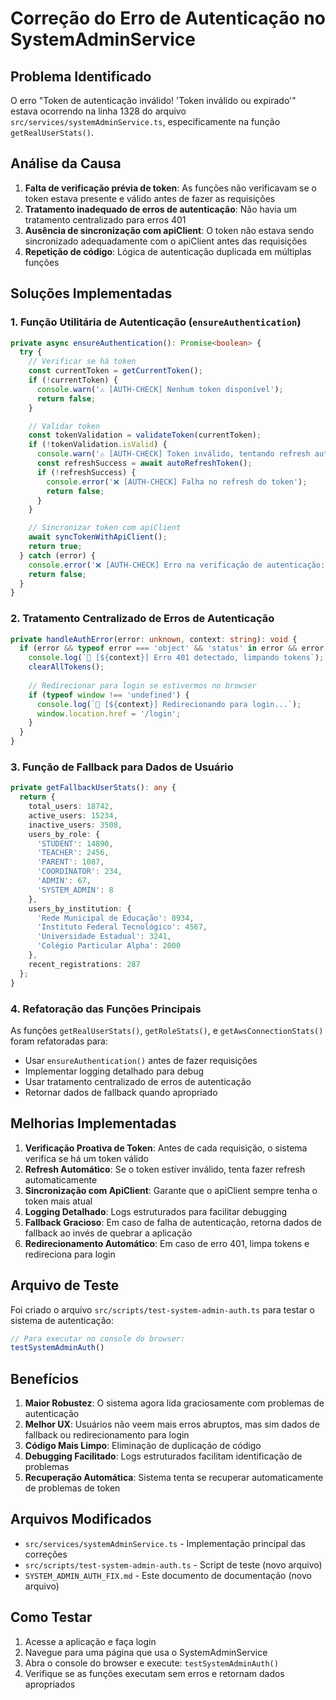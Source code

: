 # Correção do Erro de Autenticação no SystemAdminService

## Problema Identificado

O erro "Token de autenticação inválido! 'Token inválido ou expirado'" estava ocorrendo na linha 1328 do arquivo `src/services/systemAdminService.ts`, especificamente na função `getRealUserStats()`.

## Análise da Causa

1. **Falta de verificação prévia de token**: As funções não verificavam se o token estava presente e válido antes de fazer as requisições
2. **Tratamento inadequado de erros de autenticação**: Não havia um tratamento centralizado para erros 401
3. **Ausência de sincronização com apiClient**: O token não estava sendo sincronizado adequadamente com o apiClient antes das requisições
4. **Repetição de código**: Lógica de autenticação duplicada em múltiplas funções

## Soluções Implementadas

### 1. Função Utilitária de Autenticação (`ensureAuthentication`)

```typescript
private async ensureAuthentication(): Promise<boolean> {
  try {
    // Verificar se há token
    const currentToken = getCurrentToken();
    if (!currentToken) {
      console.warn('⚠️ [AUTH-CHECK] Nenhum token disponível');
      return false;
    }

    // Validar token
    const tokenValidation = validateToken(currentToken);
    if (!tokenValidation.isValid) {
      console.warn('⚠️ [AUTH-CHECK] Token inválido, tentando refresh automático');
      const refreshSuccess = await autoRefreshToken();
      if (!refreshSuccess) {
        console.error('❌ [AUTH-CHECK] Falha no refresh do token');
        return false;
      }
    }

    // Sincronizar token com apiClient
    await syncTokenWithApiClient();
    return true;
  } catch (error) {
    console.error('❌ [AUTH-CHECK] Erro na verificação de autenticação:', error);
    return false;
  }
}
```

### 2. Tratamento Centralizado de Erros de Autenticação

```typescript
private handleAuthError(error: unknown, context: string): void {
  if (error && typeof error === 'object' && 'status' in error && error.status === 401) {
    console.log(`🔄 [${context}] Erro 401 detectado, limpando tokens`);
    clearAllTokens();
    
    // Redirecionar para login se estivermos no browser
    if (typeof window !== 'undefined') {
      console.log(`🔄 [${context}] Redirecionando para login...`);
      window.location.href = '/login';
    }
  }
}
```

### 3. Função de Fallback para Dados de Usuário

```typescript
private getFallbackUserStats(): any {
  return {
    total_users: 18742,
    active_users: 15234,
    inactive_users: 3508,
    users_by_role: {
      'STUDENT': 14890,
      'TEACHER': 2456,
      'PARENT': 1087,
      'COORDINATOR': 234,
      'ADMIN': 67,
      'SYSTEM_ADMIN': 8
    },
    users_by_institution: {
      'Rede Municipal de Educação': 8934,
      'Instituto Federal Tecnológico': 4567,
      'Universidade Estadual': 3241,
      'Colégio Particular Alpha': 2000
    },
    recent_registrations: 287
  };
}
```

### 4. Refatoração das Funções Principais

As funções `getRealUserStats()`, `getRoleStats()`, e `getAwsConnectionStats()` foram refatoradas para:

- Usar `ensureAuthentication()` antes de fazer requisições
- Implementar logging detalhado para debug
- Usar tratamento centralizado de erros de autenticação
- Retornar dados de fallback quando apropriado

## Melhorias Implementadas

1. **Verificação Proativa de Token**: Antes de cada requisição, o sistema verifica se há um token válido
2. **Refresh Automático**: Se o token estiver inválido, tenta fazer refresh automaticamente
3. **Sincronização com ApiClient**: Garante que o apiClient sempre tenha o token mais atual
4. **Logging Detalhado**: Logs estruturados para facilitar debugging
5. **Fallback Gracioso**: Em caso de falha de autenticação, retorna dados de fallback ao invés de quebrar a aplicação
6. **Redirecionamento Automático**: Em caso de erro 401, limpa tokens e redireciona para login

## Arquivo de Teste

Foi criado o arquivo `src/scripts/test-system-admin-auth.ts` para testar o sistema de autenticação:

```typescript
// Para executar no console do browser:
testSystemAdminAuth()
```

## Benefícios

1. **Maior Robustez**: O sistema agora lida graciosamente com problemas de autenticação
2. **Melhor UX**: Usuários não veem mais erros abruptos, mas sim dados de fallback ou redirecionamento para login
3. **Código Mais Limpo**: Eliminação de duplicação de código
4. **Debugging Facilitado**: Logs estruturados facilitam identificação de problemas
5. **Recuperação Automática**: Sistema tenta se recuperar automaticamente de problemas de token

## Arquivos Modificados

- `src/services/systemAdminService.ts` - Implementação principal das correções
- `src/scripts/test-system-admin-auth.ts` - Script de teste (novo arquivo)
- `SYSTEM_ADMIN_AUTH_FIX.md` - Este documento de documentação (novo arquivo)

## Como Testar

1. Acesse a aplicação e faça login
2. Navegue para uma página que usa o SystemAdminService
3. Abra o console do browser e execute: `testSystemAdminAuth()`
4. Verifique se as funções executam sem erros e retornam dados apropriados 